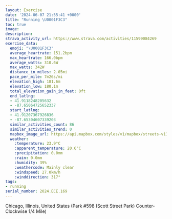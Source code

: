```yaml
---
layout: Exercise
date: '2024-06-07 21:55:41 +0000'
title: "Running \U0001F3C3"
toc: true
image:
description:
strava_activity_url: https://www.strava.com/activities/11599084269
exercise_data:
  emoji: "\U0001F3C3"
  average_heartrate: 151.2bpm
  max_heartrate: 166.0bpm
  average_watts: 310.6W
  max_watts: 342W
  distance_in_miles: 2.05mi
  pace_per_mile: 7m26s/mi
  elevation_high: 181.6m
  elevation_low: 180.1m
  total_elevation_gain_in_feet: 0ft
  end_latlng:
  - 41.9118248205632
  - -87.65064725652337
  start_latlng:
  - 41.91207367926836
  - -87.65304607339203
  similar_activities_count: 86
  similar_activities_trend: 0
  mapbox_image_url: https://api.mapbox.com/styles/v1/mapbox/streets-v11/static/path-5+787af2-1.0(g%7Bx~Fpk~uOAcBVUpAwBTWjAqBQa%40AQC%7DG%40WEcF%40yAEuA%40k%40AYB%7B%40Dm%40AkAEo%40CqA%40OFID%3F%5CDZCr%40%40FF%3Ff%40BbA%3FrAFtADLNNPHN%40z%40CXCVOPc%40%40QEgDMe%40MQKGMA%5BBc%40%3Fa%40FOLOZEj%40BlAAl%40B%60%40BNV%5EXHjAE%5EMHKN%5DBQCcB%3FiAGUOSQKMC%5B%40c%40CQ%40YLMRGVE%5E%40vCH%60%40JPRNTBt%40Cb%40IHGNSJW%3Fw%40CaCEWKSKIMEa%40Eg%40DQ%3F%5DPMTGr%40%3F%60%40EZ%3FvABPV%5ENJVBpAETKRa%40DWAiCEi%40K%5BSSYIsB%3FQGMKIA%5DDc%40ES%40YHOLOFCD%40dAN%60FCnBGv%40DjA%40fA%3Fp%40C%60%40D%7CC%40hG),pin-s-s+e5b22e(-87.65129,41.91172),pin-s-f+89ae00(-87.6492999999999,41.91098999999998)/auto/800x800?access_token=pk.eyJ1Ijoiam9zaGJlY2ttYW4iLCJhIjoiY205eWR2aDd1MWZ6djJrbXc4a3M0bWZleiJ9.XiG9OWkNcZk2QzjJbxLB4A
  weather:
    :temperature: 23.9°C
    :apparent_temperature: 20.6°C
    :precipitation: 0.0mm
    :rain: 0.0mm
    :humidity: 39%
    :weathercode: Mainly clear
    :windspeed: 27.0km/h
    :winddirection: 317°
tags:
- running
serial_number: 2024.ECE.169
---
```

Chicago, Illinois, United States (Park #598 (Scott Street Park) Counter-Clockwise 1/4 Mile)
